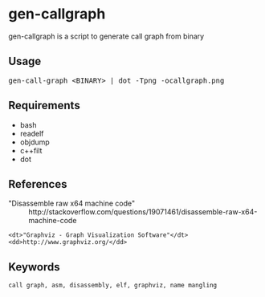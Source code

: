 gen-callgraph
=============

gen-callgraph is a script to generate call graph from binary

Usage
-----

<pre>
gen-call-graph &lt;BINARY&gt; | dot -Tpng -ocallgraph.png
</pre>

Requirements
------------

* bash
* readelf
* objdump
* c++filt
* dot

References
----------

<dl>
    <dt>"Disassemble raw x64 machine code"</dt>
    <dd>http://stackoverflow.com/questions/19071461/disassemble-raw-x64-machine-code</dd>

    <dt>"Graphviz - Graph Visualization Software"</dt>
    <dd>http://www.graphviz.org/</dd>
</dl>

Keywords
--------

    call graph, asm, disassembly, elf, graphviz, name mangling
